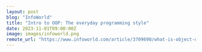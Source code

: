```yaml
---
layout: post
blog: "InfoWorld"
title: "Intro to OOP: The everyday programming style"
date: 2023-11-01T09:00:00Z
image: images/infoworld.png
remote_url: "https://www.infoworld.com/article/3709690/what-is-object-oriented-programming-the-everyday-programming-style.html#tk.rss_applicationdevelopment"
---
```


